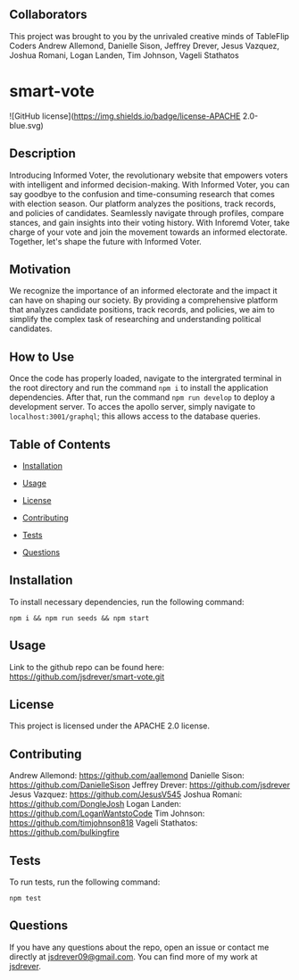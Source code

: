 ## Collaborators
This project was brought to you by the unrivaled creative minds of TableFlip Coders Andrew Allemond, Danielle Sison, Jeffrey Drever, Jesus Vazquez, Joshua Romani, Logan Landen, Tim Johnson, Vageli Stathatos

# smart-vote
![GitHub license](https://img.shields.io/badge/license-APACHE 2.0-blue.svg)

## Description

Introducing Informed Voter, the revolutionary website that empowers voters with intelligent and informed decision-making. With Informed Voter, you can say goodbye to the confusion and time-consuming research that comes with election season. Our platform analyzes the positions, track records, and policies of candidates. Seamlessly navigate through profiles, compare stances, and gain insights into their voting history. With Inforemd Voter, take charge of your vote and join the movement towards an informed electorate. Together, let's shape the future with Informed Voter.

## Motivation
We recognize the importance of an informed electorate and the impact it can have on shaping our society. By providing a comprehensive platform that analyzes candidate positions, track records, and policies, we aim to simplify the complex task of researching and understanding political candidates.

## How to Use 
Once the code has properly loaded, navigate to the intergrated terminal in the root directory and run the command `npm i` to install the application dependencies. After that, run the command `npm run develop` to deploy a development server. To acces the apollo server, simply navigate to `localhost:3001/graphql`; this allows access to the database queries.

## Table of Contents 

* [Installation](#installation)

* [Usage](#usage)

* [License](#license)

* [Contributing](#contributing)

* [Tests](#tests)

* [Questions](#questions)

## Installation

To install necessary dependencies, run the following command:

```
npm i && npm run seeds && npm start
```

## Usage

Link to the github repo can be found here: https://github.com/jsdrever/smart-vote.git

## License

This project is licensed under the APACHE 2.0 license.
  
## Contributing

Andrew Allemond: https://github.com/aallemond
Danielle Sison: https://github.com/DanielleSison
Jeffrey Drever: https://github.com/jsdrever
Jesus Vazquez:  https://github.com/JesusV545
Joshua Romani: https://github.com/DongleJosh
Logan Landen: https://github.com/LoganWantstoCode
Tim Johnson: https://github.com/timjohnson818
Vageli Stathatos: https://github.com/bulkingfire

## Tests

To run tests, run the following command:

```
npm test
```

## Questions

If you have any questions about the repo, open an issue or contact me directly at jsdrever09@gmail.com. You can find more of my work at [jsdrever](https://github.com/jsdrever/).

